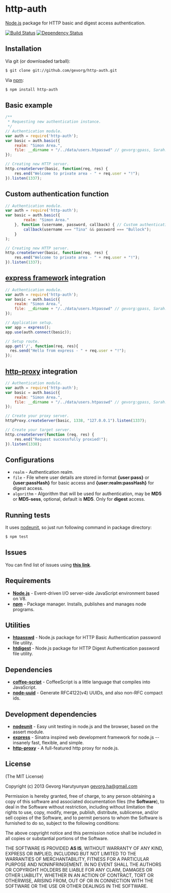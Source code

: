 # http-auth
[Node.js](http://nodejs.org/) package for HTTP basic and digest access authentication.

[![Build Status](https://api.travis-ci.org/gevorg/http-auth.png)](https://travis-ci.org/gevorg/http-auth)
[![Dependency Status](https://david-dm.org/gevorg/http-auth.png)](https://david-dm.org/gevorg/http-auth)

## Installation

Via git (or downloaded tarball):

```bash
$ git clone git://github.com/gevorg/http-auth.git
```
Via [npm](http://npmjs.org/):

```bash
$ npm install http-auth
```	

## Basic example
```javascript
/**
 * Requesting new authentication instance.
 */
// Authentication module.
var auth = require('http-auth');
var basic = auth.basic({
	realm: "Simon Area.",
	file: __dirname + "/../data/users.htpasswd" // gevorg:gpass, Sarah:testpass ...
});

// Creating new HTTP server.
http.createServer(basic, function(req, res) {
	res.end("Welcome to private area - " + req.user + "!");
}).listen(1337);

```
## Custom authentication function
```javascript	
// Authentication module.
var auth = require('http-auth');
var basic = auth.basic({
		realm: "Simon Area."
	}, function (username, password, callback) { // Custom authentication method.
		callback(username === "Tina" && password === "Bullock");
	}
);

// Creating new HTTP server.
http.createServer(basic, function(req, res) {
	res.end("Welcome to private area - " + req.user + "!");
}).listen(1337);
```	
## [express framework](http://expressjs.com/) integration
```javascript
// Authentication module.
var auth = require('http-auth');
var basic = auth.basic({
	realm: "Simon Area.",
	file: __dirname + "/../data/users.htpasswd" // gevorg:gpass, Sarah:testpass ...
});

// Application setup.
var app = express();
app.use(auth.connect(basic));

// Setup route.
app.get('/', function(req, res){
  res.send("Hello from express - " + req.user + "!");
});
```
## [http-proxy](https://github.com/nodejitsu/node-http-proxy/) integration
```javascript
// Authentication module.
var auth = require('http-auth');
var basic = auth.basic({
	realm: "Simon Area.",
	file: __dirname + "/../data/users.htpasswd" // gevorg:gpass, Sarah:testpass ...
});

// Create your proxy server.
httpProxy.createServer(basic, 1338, "127.0.0.1").listen(1337);

// Create your target server.
http.createServer(function (req, res) {
	res.end("Request successfully proxied!");
}).listen(1338);
```
## Configurations

 - `realm` - Authentication realm.
 - `file` - File where user details are stored in format **{user:pass}** or **{user:passHash}** for basic access and **{user:realm:passHash}** for digest access.
 - `algorithm` - Algorithm that will be used for authentication, may be **MD5** or **MD5-sess**, optional, default is **MD5**. Only for **digest** access.

## Running tests

It uses [nodeunit](https://github.com/caolan/nodeunit/), so just run following command in package directory:

```bash
$ npm test
```

## Issues

You can find list of issues using **[this link](http://github.com/gevorg/http-auth/issues)**.

## Requirements

 - **[Node.js](http://nodejs.org)** - Event-driven I/O server-side JavaScript environment based on V8.
 - **[npm](http://npmjs.org)** - Package manager. Installs, publishes and manages node programs.

## Utilities

 - **[htpasswd](https://github.com/gevorg/htpasswd/)** - Node.js package for HTTP Basic Authentication password file utility.
 - **[htdigest](https://github.com/gevorg/htdigest/)** - Node.js package for HTTP Digest Authentication password file utility.

## Dependencies

 - **[coffee-script](http://coffeescript.org/)** - CoffeeScript is a little language that compiles into JavaScript.
 - **[node-uuid](https://github.com/broofa/node-uuid/)** - Generate RFC4122(v4) UUIDs, and also non-RFC compact ids.

## Development dependencies

 - **[nodeunit](https://github.com/caolan/nodeunit/)** - Easy unit testing in node.js and the browser, based on the assert module.
 - **[express](http://expressjs.com/)** - Sinatra inspired web development framework for node.js -- insanely fast, flexible, and simple.
 - **[http-proxy](https://github.com/nodejitsu/node-http-proxy/)** - A full-featured http proxy for node.js.

## License

(The MIT License)

Copyright (c) 2013 Gevorg Harutyunyan <gevorg.ha@gmail.com>

Permission is hereby granted, free of charge, to any person obtaining a copy of this software and associated documentation files (the **Software**), to deal in the Software without restriction, including without limitation the rights to use, copy, modify, merge, publish, distribute, sublicense, and/or sell copies of the Software, and to permit persons to whom the Software is furnished to do so, subject to the following conditions:

The above copyright notice and this permission notice shall be included in all copies or substantial portions of the Software.

THE SOFTWARE IS PROVIDED **AS IS**, WITHOUT WARRANTY OF ANY KIND, EXPRESS OR IMPLIED, INCLUDING BUT NOT LIMITED TO THE WARRANTIES OF MERCHANTABILITY, FITNESS FOR A PARTICULAR PURPOSE AND NONINFRINGEMENT. IN NO EVENT SHALL THE AUTHORS OR COPYRIGHT HOLDERS BE LIABLE FOR ANY CLAIM, DAMAGES OR OTHER LIABILITY, WHETHER IN AN ACTION OF CONTRACT, TORT OR OTHERWISE, ARISING FROM, OUT OF OR IN CONNECTION WITH THE SOFTWARE OR THE USE OR OTHER DEALINGS IN THE SOFTWARE.
